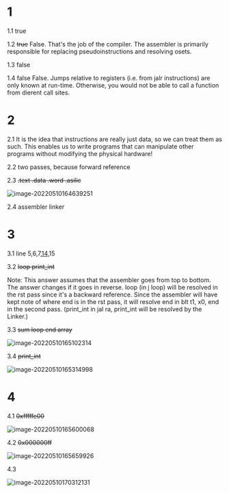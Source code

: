 # 1

1.1 true

1.2 ~~true~~  False. That's the job of the compiler. The assembler is primarily  responsible for replacing pseudoinstructions and resolving osets.

1.3 false

1.4 false False. Jumps relative to registers (i.e. from jalr instructions) are only known at run-time. Otherwise, you would not be able to call a function from dierent call
sites.

# 2

2.1 It is the idea that instructions are really just data, so we can treat them as such.
This enables us to write programs that can manipulate other programs without
modifying the physical hardware!

2.2 two passes, because forward reference

2.3 ~~.text .data .word .asilic~~

![image-20220510164639251](C:\Users\Guosheng_W\AppData\Roaming\Typora\typora-user-images\image-20220510164639251.png)

2.4 assembler	linker

# 3

3.1 line 5,6,7,<u>14</u>,15

3.2 ~~loop	print_int~~

Note: This answer assumes that the assembler goes from top to bottom. The
answer changes if it goes in reverse.
loop (in j loop) will be resolved in the rst pass since it's a backward reference.
Since the assembler will have kept note of where end is in the rst pass, it will resolve
end in blt t1, x0, end in the second pass. (print_int in jal ra, print_int will
be resolved by the Linker.)

3.3 ~~sum	loop	end	array~~

![image-20220510165102314](C:\Users\Guosheng_W\AppData\Roaming\Typora\typora-user-images\image-20220510165102314.png)

3.4 ~~print_int~~

![image-20220510165314998](C:\Users\Guosheng_W\AppData\Roaming\Typora\typora-user-images\image-20220510165314998.png)

# 4

4.1 ~~0xfffffe00~~

![image-20220510165600068](C:\Users\Guosheng_W\AppData\Roaming\Typora\typora-user-images\image-20220510165600068.png)

4.2 ~~0x000000ff~~

![image-20220510165659926](C:\Users\Guosheng_W\AppData\Roaming\Typora\typora-user-images\image-20220510165659926.png)

4.3 

![image-20220510170312131](C:\Users\Guosheng_W\AppData\Roaming\Typora\typora-user-images\image-20220510170312131.png)